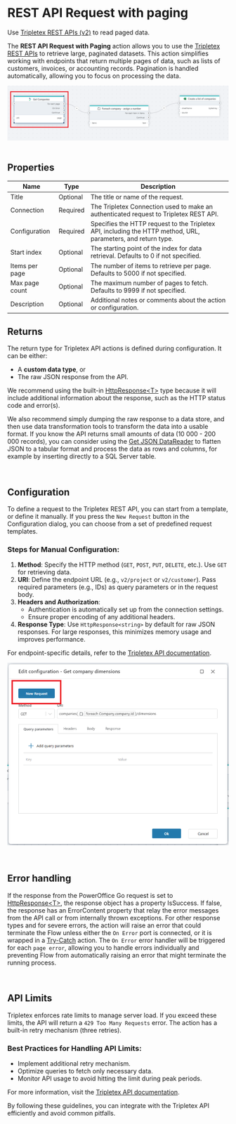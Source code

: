 # REST API Request with paging

Use [Tripletex REST APIs (v2)](https://tripletex.no/v2-docs/) to read paged data.  


The **REST API Request with Paging** action allows you to use the [Tripletex REST APIs](https://tripletex.no/v2-docs/) to retrieve large, paginated datasets. This action simplifies working with endpoints that return multiple pages of data, such as lists of customers, invoices, or accounting records. Pagination is handled automatically, allowing you to focus on processing the data.  

![img](/images/flow/rest-api-paging-trip.png)  
<br/>

## Properties

| Name            | Type     | Description                                                                                   |
|----------------- | -------- | --------------------------------------------------------------------------------------------- |
| Title           | Optional | The title or name of the request.                                                             |
| Connection      | Required | The Tripletex Connection used to make an authenticated request to Tripletex REST API.         |
| Configuration   | Required | Specifies the HTTP request to the Tripletex API, including the HTTP method, URL, parameters, and return type. |
| Start index     | Optional | The starting point of the index for data retrieval. Defaults to 0 if not specified.           |
| Items per page  | Optional | The number of items to retrieve per page. Defaults to 5000 if not specified.                  |
| Max page count  | Optional | The maximum number of pages to fetch. Defaults to 9999 if not specified.                      |
| Description     | Optional | Additional notes or comments about the action or configuration.                               |



## Returns  

The return type for Tripletex API actions is defined during configuration. It can be either:  
- A **custom data type**, or  
- The raw JSON response from the API.  

We recommend using the built-in [HttpResponse&lt;T&gt;](../../api-reference/built-in-types/http-response.md) type because it will include additional information about the response, such as the HTTP status code and error(s).

We also recommend simply dumping the raw response to a data store, and then use data transformation tools to transform the data into a usable format. If you know the API returns small amounts of data (10 000 - 200 000 records), you can consider using the [Get JSON DataReader](../json/get-json-datareader.md) to flatten JSON to a tabular format and process the data as rows and columns, for example by inserting directly to a SQL Server table.

<br/>

## Configuration  

To define a request to the Tripletex REST API, you can start from a template, or define it manually.
If you press the `New Request` button in the Configuration dialog, you can choose from a set of predefined request templates.  

### Steps for Manual Configuration:  

1. **Method**: Specify the HTTP method (`GET`, `POST`, `PUT`, `DELETE`, etc.). Use `GET` for retrieving data.  
2. **URI**: Define the endpoint URL (e.g., `v2/project` or `v2/customer`). Pass required parameters (e.g., IDs) as query parameters or in the request body.  
3. **Headers and Authorization**:  
   - Authentication is automatically set up from the connection settings.
   - Ensure proper encoding of any additional headers.  
4. **Response Type**: Use `HttpResponse<string>` by default for raw JSON responses. For large responses, this minimizes memory usage and improves performance.  

For endpoint-specific details, refer to the [Tripletex API documentation](https://tripletex.no/v2-docs/).  

![img](/images/flow/dynamics365-bc-new-request.png)

<br/>

## Error handling

If the response from the PowerOffice Go request is set to [HttpResponse&lt;T&gt;](../../api-reference/built-in-types/http-response.md), the response object has a property IsSuccess. If false, the response has an ErrorContent property that relay the error messages from the API call or from internally thrown exceptions. 
For other response types and for severe errors, the action will raise an error that could terminate the Flow unless either the `On Error` port is connected, or it is wrapped in a [Try-Catch](../built-in/try-catch.md) action. 
The `On Error` error handler will be triggered for each `page error`, allowing you to handle errors individually and preventing Flow from automatically raising an error that might terminate the running process.

<br>

## API Limits  

Tripletex enforces rate limits to manage server load. If you exceed these limits, the API will return a `429 Too Many Requests` error. The action has a built-in retry mechanism (three retries).  

### Best Practices for Handling API Limits:  
- Implement additional retry mechanism.  
- Optimize queries to fetch only necessary data.  
- Monitor API usage to avoid hitting the limit during peak periods.  

For more information, visit the [Tripletex API documentation](https://tripletex.no/v2-docs/).  

By following these guidelines, you can integrate with the Tripletex API efficiently and avoid common pitfalls.
